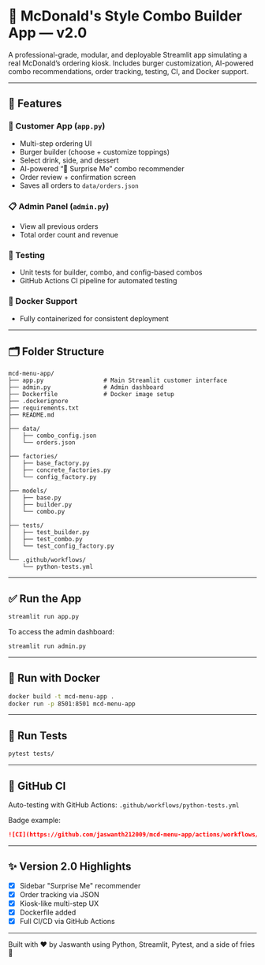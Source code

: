 # 🍔 McDonald's Style Combo Builder App — v2.0

A professional-grade, modular, and deployable Streamlit app simulating a real McDonald’s ordering kiosk. Includes burger customization, AI-powered combo recommendations, order tracking, testing, CI, and Docker support.

---

## 🚀 Features

### 🛒 Customer App (`app.py`)
- Multi-step ordering UI
- Burger builder (choose + customize toppings)
- Select drink, side, and dessert
- AI-powered “🎲 Surprise Me” combo recommender
- Order review + confirmation screen
- Saves all orders to `data/orders.json`

### 📋 Admin Panel (`admin.py`)
- View all previous orders
- Total order count and revenue

### 🧪 Testing
- Unit tests for builder, combo, and config-based combos
- GitHub Actions CI pipeline for automated testing

### 🐳 Docker Support
- Fully containerized for consistent deployment

---

## 🗂 Folder Structure
```
mcd-menu-app/
├── app.py                 # Main Streamlit customer interface
├── admin.py               # Admin dashboard
├── Dockerfile             # Docker image setup
├── .dockerignore
├── requirements.txt
├── README.md
│
├── data/
│   ├── combo_config.json
│   └── orders.json
│
├── factories/
│   ├── base_factory.py
│   ├── concrete_factories.py
│   └── config_factory.py
│
├── models/
│   ├── base.py
│   ├── builder.py
│   └── combo.py
│
├── tests/
│   ├── test_builder.py
│   ├── test_combo.py
│   └── test_config_factory.py
│
└── .github/workflows/
    └── python-tests.yml
```

---

## ✅ Run the App
```bash
streamlit run app.py
```

To access the admin dashboard:
```bash
streamlit run admin.py
```

---

## 🐳 Run with Docker
```bash
docker build -t mcd-menu-app .
docker run -p 8501:8501 mcd-menu-app
```

---

## 🧪 Run Tests
```bash
pytest tests/
```

---

## 🔁 GitHub CI
Auto-testing with GitHub Actions: `.github/workflows/python-tests.yml`

Badge example:
```markdown
![CI](https://github.com/jaswanth212009/mcd-menu-app/actions/workflows/python-tests.yml/badge.svg)
```

---

## ✨ Version 2.0 Highlights
- [x] Sidebar "Surprise Me" recommender
- [x] Order tracking via JSON
- [x] Kiosk-like multi-step UX
- [x] Dockerfile added
- [x] Full CI/CD via GitHub Actions

---

Built with ❤️ by Jaswanth using Python, Streamlit, Pytest, and a side of fries 🍟
